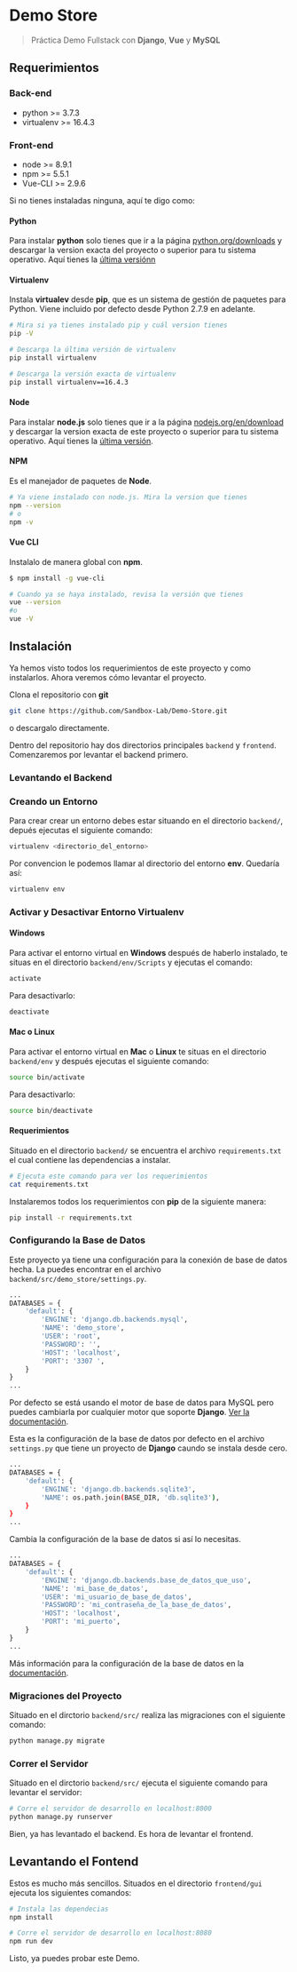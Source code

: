 # Demo Store

>Práctica Demo Fullstack con __Django__, __Vue__ y __MySQL__

## Requerimientos
### Back-end
- python >= 3.7.3
- virtualenv >= 16.4.3

### Front-end
- node >= 8.9.1
- npm >= 5.5.1
- Vue-CLI >= 2.9.6

Si no tienes instaladas ninguna, aquí te digo como:

#### Python
Para instalar __python__ solo tienes que ir a la página [python.org/downloads](https://www.python.org/downloads/) y descargar la version exacta del proyecto o superior para tu sistema operativo. Aquí tienes la [última versiónn](https://www.python.org)

#### Virtualenv

Instala __virtualev__ desde __pip__, que es un sistema de gestión de paquetes para Python. Viene incluido por defecto desde Python 2.7.9 en adelante.

```sh
# Mira si ya tienes instalado pip y cuál version tienes
pip -V

# Descarga la última versión de virtualenv
pip install virtualenv

# Descarga la versión exacta de virtualenv
pip install virtualenv==16.4.3
```

#### Node
Para instalar __node.js__ solo tienes que ir a la página [nodejs.org/en/download](https://nodejs.org/en/download/) y descargar la version exacta de este proyecto o superior para tu sistema operativo. Aquí tienes la [última versión](https://nodejs.org).

#### NPM
Es el manejador de paquetes de __Node__.
```sh
# Ya viene instalado con node.js. Mira la version que tienes
npm --version
# o
npm -v
```

#### Vue CLI
Instalalo de manera global con __npm__.
```sh
$ npm install -g vue-cli

# Cuando ya se haya instalado, revisa la versión que tienes
vue --version
#o
vue -V
```


## Instalación

Ya hemos visto todos los requerimientos de este proyecto y como instalarlos. Ahora veremos cómo levantar el proyecto.

Clona el repositorio con __git__
```sh
git clone https://github.com/Sandbox-Lab/Demo-Store.git
```

o descargalo directamente.

Dentro del repositorio hay dos directorios principales `backend` y `frontend`. Comenzaremos por levantar el backend primero.

### Levantando el Backend

### Creando un Entorno

Para crear crear un entorno debes estar situando en el directorio `backend/`, depués ejecutas el siguiente comando:

```sh
virtualenv <directorio_del_entorno>
```

Por convencion le podemos llamar al directorio del entorno __env__. Quedaría así:

```sh
virtualenv env
```

### Activar y Desactivar Entorno Virtualenv

#### Windows

Para activar el entorno virtual en __Windows__ después de haberlo instalado, te situas en el directorio `backend/env/Scripts` y ejecutas el comando:

```sh
activate
```

Para desactivarlo:

```sh
deactivate
```

#### Mac o Linux

Para activar el entorno virtual en __Mac__ o __Linux__ te situas en el directorio `backend/env` y después ejecutas el siguiente comando:

```sh
source bin/activate
```

Para desactivarlo:

```sh
source bin/deactivate
```

#### Requerimientos

Situado en el directorio `backend/` se encuentra el archivo `requirements.txt` el cual contiene las dependencias a instalar.

```sh
# Ejecuta este comando para ver los requerimientos
cat requirements.txt
```

Instalaremos todos los requerimientos con __pip__ de la siguiente manera:

```sh
pip install -r requirements.txt
```

### Configurando la Base de Datos

Este proyecto ya tiene una configuración para la conexión de base de datos hecha. La puedes encontrar en el archivo `backend/src/demo_store/settings.py`.

```py
...
DATABASES = {
    'default': {
        'ENGINE': 'django.db.backends.mysql',
        'NAME': 'demo_store',
        'USER': 'root',
        'PASSWORD': '',
        'HOST': 'localhost',
        'PORT': '3307 ',
    }
}
...
```

Por defecto se está usando el motor de base de datos para MySQL pero puedes cambiarla por cualquier motor que soporte __Django__. [Ver la documentación](https://docs.djangoproject.com/en/2.2/ref/databases/#connection-management).

Esta es la configuración de la base de datos por defecto en el archivo `settings.py` que tiene un proyecto de __Django__ caundo se instala desde cero.

```sh
...
DATABASES = {
    'default': {
        'ENGINE': 'django.db.backends.sqlite3',
        'NAME': os.path.join(BASE_DIR, 'db.sqlite3'),
    }
}
...
```

Cambia la configuración de la base de datos si así lo necesitas.

```py
...
DATABASES = {
    'default': {
        'ENGINE': 'django.db.backends.base_de_datos_que_uso',
        'NAME': 'mi_base_de_datos',
        'USER': 'mi_usuario_de_base_de_datos',
        'PASSWORD': 'mi_contraseña_de_la_base_de_datos',
        'HOST': 'localhost',
        'PORT': 'mi_puerto',
    }
}
...
```

Más información para la configuración de la base de datos en la [documentación](https://docs.djangoproject.com/en/2.2/ref/databases/#connecting-to-the-database).

### Migraciones del Proyecto

Situado en el dirctorio `backend/src/` realiza las migraciones con el siguiente comando:

```sh
python manage.py migrate
```

### Correr el Servidor

Situado en el dirctorio `backend/src/` ejecuta el siguiente comando para levantar el servidor:

```sh
# Corre el servidor de desarrollo en localhost:8000
python manage.py runserver
```

Bien, ya has levantado el backend. Es hora de levantar el frontend.

## Levantando el Fontend

Estos es mucho más sencillos. Situados en el directorio `frontend/gui` ejecuta los siguientes comandos:

```sh
# Instala las dependecias
npm install

# Corre el servidor de desarrollo en localhost:8080
npm run dev
```

Listo, ya puedes probar este Demo.
